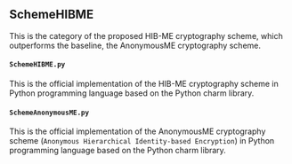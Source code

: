 ## SchemeHIBME

This is the category of the proposed HIB-ME cryptography scheme, which outperforms the baseline, the AnonymousME cryptography scheme. 

#### ``SchemeHIBME.py``

This is the official implementation of the HIB-ME cryptography scheme in Python programming language based on the Python charm library. 

#### ``SchemeAnonymousME.py``

This is the official implementation of the AnonymousME cryptography scheme (``Anonymous Hierarchical Identity-based Encryption``) in Python programming language based on the Python charm library. 
